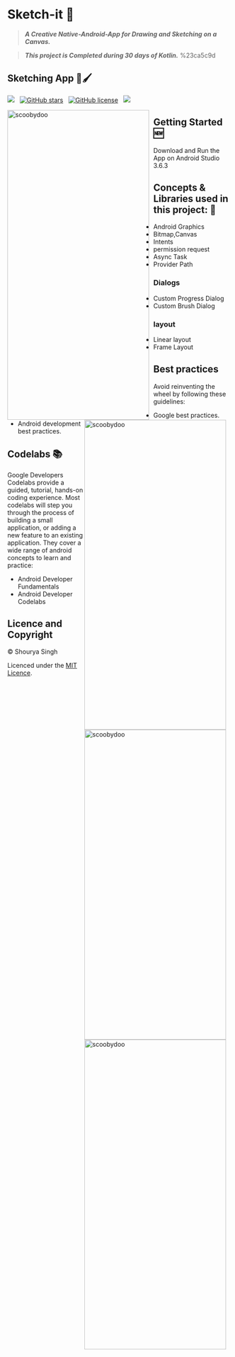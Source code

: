 # Sketch-it :art:
> ***A Creative Native-Android-App for Drawing and Sketching on a Canvas.***

> ***This project is Completed during 30 days of Kotlin.*** %23ca5c9d

## Sketching App 🎨🖌

![](https://img.shields.io/badge/BUILT%20WITH-KOTLIN-%23FE5722?style=plastic&logo=kotlin&logocolor=#03A9F3)&nbsp; &nbsp;[![GitHub stars](https://img.shields.io/github/stars/Shourya-singh/Sketch-it?color=%2303A9F3&logo=github&style=plastic)](https://github.com/Shourya-singh/Sketch-it/stargazers)&nbsp; &nbsp;[![GitHub license](https://img.shields.io/github/license/Shourya-singh/Sketch-it?style=plastic)](https://github.com/Shourya-singh/Sketch-it/blob/master/LICENCE)&nbsp;&nbsp; 
![](https://img.shields.io/badge/Open%20Source-%E2%9D%A4-success)

<p>
<img width="320" height="700" alt="scoobydoo" src="https://user-images.githubusercontent.com/62837736/83914266-8c581980-a78e-11ea-89d4-e7c1c94d5bd6.jpg" style="float:left; padding-right:10px" >
<img width="320" height="700" alt="scoobydoo" src="https://user-images.githubusercontent.com/62837736/83915176-5d42a780-a790-11ea-9d23-14739deecc40.jpg" style="float:right; padding-right:10px">
<img width="320" height="700" alt="scoobydoo" src="https://user-images.githubusercontent.com/62837736/83915491-f5d92780-a790-11ea-9d32-96eaf772d5af.jpg" style="float:right; padding-right:10px">
<img width="320" height="700" alt="scoobydoo" src="https://user-images.githubusercontent.com/62837736/83915499-fe316280-a790-11ea-826d-d956c42b611e.jpg" style="float:right; padding-right:10px">
</p>                                                                                                                               

## Getting Started :new:
Download and Run the App on Android Studio 3.6.3

## Concepts & Libraries used in this project: :green_book:

* Android Graphics
* Bitmap,Canvas
* Intents
* permission request
* Async Task
* Provider Path

### Dialogs
* Custom Progress Dialog
* Custom Brush Dialog

### layout
* Linear layout 
* Frame Layout

## Best practices
Avoid reinventing the wheel by following these guidelines:

* Google best practices.
* Android development best practices.

## Codelabs :books:
Google Developers Codelabs provide a guided, tutorial, hands-on coding experience. Most codelabs will step you through the process of building a small application, or adding a new feature to an existing application. They cover a wide range of android concepts to learn and practice:

* Android Developer Fundamentals
* Android Developer Codelabs

## Licence and Copyright 
© Shourya Singh 

Licenced under the [MIT Licence](LICENCE).
